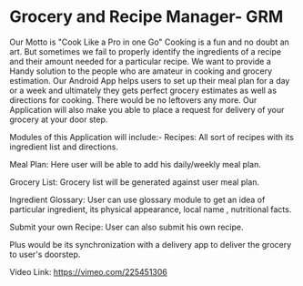 # Grocery and Recipe Manager- GRM
 Our Motto is "Cook Like a Pro in one Go" Cooking is a fun and no doubt an art.
 But sometimes we fail to properly identify the ingredients of a recipe and their amount needed for a particular recipe. 
 We want to provide a Handy solution to the people who are amateur in cooking and grocery estimation. 
 Our Android App helps users to set up their meal plan for a day or a week and ultimately they gets perfect grocery estimates 
 as well as directions for cooking. There would be no leftovers any more. Our Application will also make you able to place a request for
 delivery of your grocery at your door step. 
 
 Modules of this Application will include:-
 Recipes: All sort of recipes with its ingredient list and directions. 
 
 Meal Plan: Here user will be able to add his daily/weekly meal plan.
 
 Grocery List: Grocery list will be generated against user meal plan.
 
 Ingredient Glossary: User can use glossary module to get an idea of particular ingredient, its physical appearance, local name , 
 nutritional facts. 
 
 Submit your own Recipe: User can also submit his own recipe.
 
 Plus would be its synchronization with a delivery app to deliver the grocery to user\'s doorstep.

Video Link: https://vimeo.com/225451306
